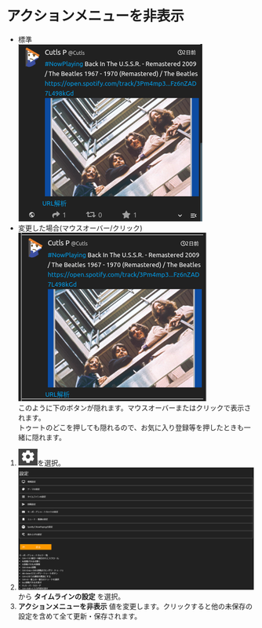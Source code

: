 # アクションメニューを非表示
* 標準  
![toottl1](https://raw.githubusercontent.com/cutls/TheDeskDocs/master/media/toottl1.png)
* 変更した場合(マウスオーバー/クリック)  
![settings5](https://raw.githubusercontent.com/cutls/TheDeskDocs/master/media/settings5.png)   
このように下のボタンが隠れます。マウスオーバーまたはクリックで表示されます。  
トゥートのどこを押しても隠れるので、お気に入り登録等を押したときも一緒に隠れます。  
  
1. ![settings1](https://raw.githubusercontent.com/cutls/TheDeskDocs/master/media/settings1.png)を選択。
1. ![settings2](https://raw.githubusercontent.com/cutls/TheDeskDocs/master/media/settings2.png)  
から __タイムラインの設定__ を選択。
1.  __アクションメニューを非表示__ 値を変更します。クリックすると他の未保存の設定を含めて全て更新・保存されます。


